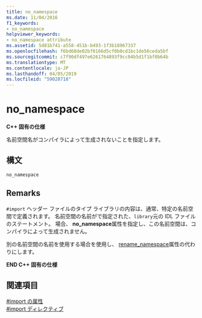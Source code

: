 ```yaml
---
title: no_namespace
ms.date: 11/04/2016
f1_keywords:
- no_namespace
helpviewer_keywords:
- no_namespace attribute
ms.assetid: 5d81b741-a558-451b-b493-1f3b18967337
ms.openlocfilehash: f6bd60de02bf0166d5cf0b0cd1bc1de56ceda5bf
ms.sourcegitcommit: c7f90df497e6261764893f9cc04b5d1f1bf0b64b
ms.translationtype: MT
ms.contentlocale: ja-JP
ms.lasthandoff: 04/05/2019
ms.locfileid: "59028718"
---
```

# <a name="nonamespace"></a>no_namespace
**C++ 固有の仕様**

名前空間名がコンパイラによって生成されないことを指定します。

## <a name="syntax"></a>構文

```
no_namespace
```

## <a name="remarks"></a>Remarks

`#import` ヘッダー ファイルのタイプ ライブラリの内容は、通常、特定の名前空間で定義されます。 名前空間の名前がで指定された、`library`元の IDL ファイルのステートメント。 場合、 **no_namespace**属性を指定し、この名前空間は、コンパイラによって生成されません。

別の名前空間の名前を使用する場合を使用し、 [rename_namespace](../preprocessor/rename-namespace.md)属性の代わりにします。

**END C++ 固有の仕様**

## <a name="see-also"></a>関連項目

[#import の属性](../preprocessor/hash-import-attributes-cpp.md)<br/>
[#import ディレクティブ](../preprocessor/hash-import-directive-cpp.md)